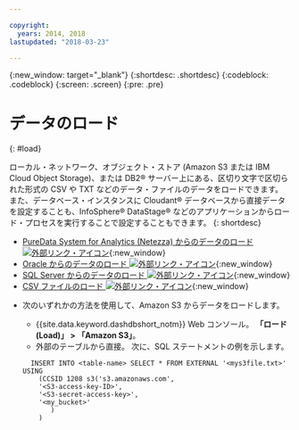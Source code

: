 ```yaml
---

copyright:
  years: 2014, 2018
lastupdated: "2018-03-23"

---
```


<!-- Attribute definitions --> 
{:new_window: target="_blank"}
{:shortdesc: .shortdesc}
{:codeblock: .codeblock}
{:screen: .screen}
{:pre: .pre}

# データのロード
{: #load}

ローカル・ネットワーク、オブジェクト・ストア (Amazon S3 または IBM Cloud Object Storage)、または DB2® サーバー上にある、区切り文字で区切られた形式の CSV や TXT などのデータ・ファイルのデータをロードできます。 また、データベース・インスタンスに Cloudant® データベースから直接データを設定することも、InfoSphere® DataStage® などのアプリケーションからロード・プロセスを実行することで設定することもできます。
{: shortdesc}

* [PureData System for Analytics (Netezza) からのデータのロード ![外部リンク・アイコン](../../icons/launch-glyph.svg "外部リンク・アイコン")](https://lift.ng.bluemix.net/#docs){:new_window}
* [Oracle からのデータのロード ![外部リンク・アイコン](../../icons/launch-glyph.svg "外部リンク・アイコン")](https://lift.ng.bluemix.net/#docs){:new_window}
* [SQL Server からのデータのロード ![外部リンク・アイコン](../../icons/launch-glyph.svg "外部リンク・アイコン")](https://lift.ng.bluemix.net/#docs){:new_window}
* [CSV ファイルのロード ![外部リンク・アイコン](../../icons/launch-glyph.svg "外部リンク・アイコン")](https://lift.ng.bluemix.net/#docs){:new_window}
<!-- * [Loading data from IBM Cloud Object Storage (formerly SoftLayer Swift) ![External link icon](../../icons/launch-glyph.svg "External link icon")](https://www.ibm.com/support/knowledgecenter/SS6NHC/com.ibm.swg.im.dashdb.doc/learn_how/loaddata_swift.html){:new_window} -->
* 次のいずれかの方法を使用して、Amazon S3 からデータをロードします。
    * {{site.data.keyword.dashdbshort_notm}} Web コンソール。 **「ロード (Load)」 > 「Amazon S3」**。 
    * 外部のテーブルから直接。 次に、SQL ステートメントの例を示します。

    ```
      INSERT INTO <table-name> SELECT * FROM EXTERNAL '<mys3file.txt>' USING
        (CCSID 1208 s3('s3.amazonaws.com', 
        '<S3-access-key-ID>',
        '<S3-secret-access-key>', 
        '<my_bucket>'
           )
        )      
    ```

<!-- [Loading data from Amazon S3 ![External link icon](../../icons/launch-glyph.svg "External link icon")](https://www.ibm.com/support/knowledgecenter/SS6NHC/com.ibm.swg.im.dashdb.doc/learn_how/s3.html){:new_window} -->
